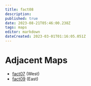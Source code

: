 ```yaml
---
title: fact08
description: 
published: true
date: 2023-08-21T05:46:00.238Z
tags: maps
editor: markdown
dateCreated: 2023-03-01T01:16:05.051Z
---
```


# Adjacent Maps
 * [fact07](/maps/fact07) (West)
 * [fact09](/maps/fact09) (East)
